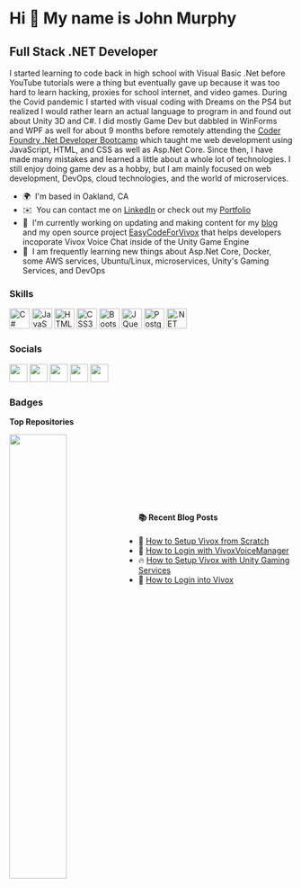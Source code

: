 Hi 👋 My name is John Murphy
============================

Full Stack .NET Developer
-------------------------

I started learning to code back in high school with Visual Basic .Net before YouTube tutorials were a thing but eventually gave up because it was too hard to learn hacking, proxies for school internet, and video games. During the Covid pandemic I started with visual coding with Dreams on the PS4 but realized I would rather learn an actual language to program in and found out about Unity 3D and C#. I did mostly Game Dev but dabbled in WinForms and WPF as well for about 9 months before remotely attending the [Coder Foundry .Net Developer Bootcamp](https://www.coderfoundry.com/) which taught me web development using JavaScript, HTML, and CSS as well as Asp.Net Core. Since then, I have made many mistakes and learned a little about a whole lot of technologies. I still enjoy doing game dev as a hobby, but I am mainly focused on web development, DevOps, cloud technologies, and the world of microservices.

* 🌍  I'm based in Oakland, CA
* ✉️  You can contact me on [LinkedIn](https://www.linkedin.com/in/john-murphy21) or check out my [Portfolio](http://portfolio.fullstackindie.net/)
* 🚀  I'm currently working on updating and making content for my [blog](https://blog.fullstackindie.net/) and my open source project [EasyCodeForVivox](http://assetstore.unity.com/packages/add-ons/easycodeforvivox-202190) that helps developers incoporate Vivox Voice Chat inside of the Unity Game Engine
* 🧠  I am frequently learning new things about Asp.Net Core, Docker, some AWS services, Ubuntu/Linux, microservices, Unity's Gaming Services, and DevOps

### Skills

<p align="left">
<a href="https://docs.microsoft.com/en-us/dotnet/csharp/" target="_blank" rel="noreferrer"><img src="https://raw.githubusercontent.com/danielcranney/readme-generator/main/public/icons/skills/csharp-colored.svg" width="36" height="36" alt="C#" /></a>
<a href="https://developer.mozilla.org/en-US/docs/Web/JavaScript" target="_blank" rel="noreferrer"><img src="https://raw.githubusercontent.com/danielcranney/readme-generator/main/public/icons/skills/javascript-colored.svg" width="36" height="36" alt="JavaScript" /></a>
<a href="https://developer.mozilla.org/en-US/docs/Glossary/HTML5" target="_blank" rel="noreferrer"><img src="https://raw.githubusercontent.com/danielcranney/readme-generator/main/public/icons/skills/html5-colored.svg" width="36" height="36" alt="HTML5" /></a>
<a href="https://www.w3.org/TR/CSS/#css" target="_blank" rel="noreferrer"><img src="https://raw.githubusercontent.com/danielcranney/readme-generator/main/public/icons/skills/css3-colored.svg" width="36" height="36" alt="CSS3" /></a>
<a href="https://getbootstrap.com/" target="_blank" rel="noreferrer"><img src="https://raw.githubusercontent.com/danielcranney/readme-generator/main/public/icons/skills/bootstrap-colored.svg" width="36" height="36" alt="Bootstrap" /></a>
<a href="https://jquery.com/" target="_blank" rel="noreferrer"><img src="https://raw.githubusercontent.com/danielcranney/readme-generator/main/public/icons/skills/jquery-colored.svg" width="36" height="36" alt="JQuery" /></a>
<a href="https://www.postgresql.org/" target="_blank" rel="noreferrer"><img src="https://raw.githubusercontent.com/danielcranney/readme-generator/main/public/icons/skills/postgresql-colored.svg" width="36" height="36" alt="PostgreSQL" /></a>
<a href="https://dotnet.microsoft.com/en-us/" target="_blank" rel="noreferrer"><img src="https://raw.githubusercontent.com/dotnet/brand/main/logo/dotnet-logo.svg" width="36" height="36" alt=".NET" /></a>
</p>

### Socials

<p align="left">
<a href="https://www.github.com/FullStackIndie" target="_blank" rel="noreferrer"><img src="https://raw.githubusercontent.com/danielcranney/readme-generator/main/public/icons/socials/github.svg" width="32" height="32" /></a>
<a href="https://www.twitter.com/FullStackIndie" target="_blank" rel="noreferrer"><img src="https://raw.githubusercontent.com/danielcranney/readme-generator/main/public/icons/socials/twitter.svg" width="32" height="32" /></a>
 <a href="https://www.youtube.com/channel/UCIuxTX1If3QJ9inX1TytGuA" target="_blank" rel="noreferrer"><img src="https://raw.githubusercontent.com/danielcranney/readme-generator/main/public/icons/socials/youtube.svg" width="32" height="32" /></a>
  <a href="https://blog.fullstackindie.net/" target="_blank" rel="noreferrer"><img src="https://raw.githubusercontent.com/danielcranney/readme-generator/main/public/icons/socials/hashnode.svg" width="32" height="32" /></a>
    <a href="https://www.linkedin.com/in/john-murphy21/" target="_blank" rel="noreferrer"><img src="https://raw.githubusercontent.com/danielcranney/readme-generator/main/public/icons/socials/linkedin.svg" width="32" height="32" /></a>
</p>

### Badges

<b>Top Repositories</b><div width="100%" align="center">
<a href="https://github.com/FullStackIndie/easycodeforvivox" align="left"><img align="left" width="45%" src="https://github-readme-stats.vercel.app/api/pin/?username=FullStackIndie&repo=easycodeforvivox&title_color=0891b2&text_color=ffffff&icon_color=0891b2&bg_color=1c1917&hide_border=true&locale=en" /></a></div>
<br /><br /><br /><br /><br /><br /><br />

#### :books: Recent Blog Posts
<!-- BLOGPOSTS:START -->
* 💯 [How to Setup Vivox from Scratch](https://murphymurph21.hashnode.dev/how-to-setup-vivox-from-scratch)
* 💫 [How to Login with  VivoxVoiceManager](https://murphymurph21.hashnode.dev/how-to-login-with-vivoxvoicemanager)
* 🔥 [How to Setup Vivox with Unity Gaming Services](https://murphymurph21.hashnode.dev/how-to-setup-vivox-with-unity-gaming-services)
* 🌮 [How to Login into Vivox](https://murphymurph21.hashnode.dev/how-to-login-into-vivox)<!-- BLOGPOSTS:END -->

<!--
**FullStackIndie/FullStackIndie** is a ✨ _special_ ✨ repository because its `README.md` (this file) appears on your GitHub profile.

Here are some ideas to get you started:

- 🔭 I’m currently working on ...
- 🌱 I’m currently learning ...
- 👯 I’m looking to collaborate on ...
- 🤔 I’m looking for help with ...
- 💬 Ask me about ...
- 📫 How to reach me: ...
- 😄 Pronouns: ...
- ⚡ Fun fact: ...
-->
